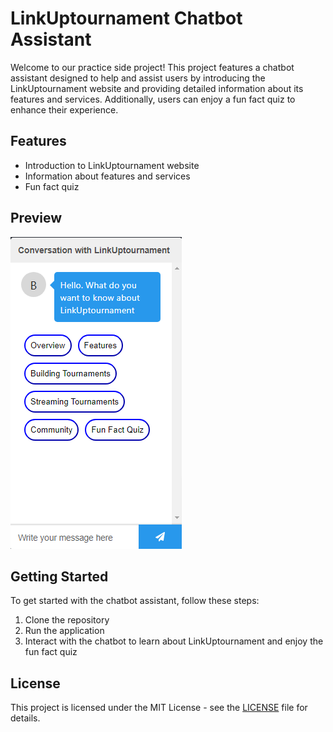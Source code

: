 ﻿<!DOCTYPE html>
<html lang="en">
<head>
    <meta charset="UTF-8">
    <meta name="viewport" content="width=device-width, initial-scale=1.0">
</head>
<body>
    <div class="container">
    <h1>LinkUptournament Chatbot Assistant</h1>
    <p>Welcome to our practice side project! This project features a chatbot assistant designed to help and assist users by introducing the LinkUptournament website and providing detailed information about its features and services. Additionally, users can enjoy a fun fact quiz to enhance their experience.</p>

<h2>Features</h2>
    <ul>
        <li>Introduction to LinkUptournament website</li>
        <li>Information about features and services</li>
        <li>Fun fact quiz</li>
    </ul>

<h2>Preview</h2>
    <img src="./ChatbotReact/public/ChatBott.png" alt="Chatbot Preview">

<h2>Getting Started</h2>
    <p>To get started with the chatbot assistant, follow these steps:</p>
    <ol>
        <li>Clone the repository</li>
        <li>Run the application</li>
        <li>Interact with the chatbot to learn about LinkUptournament and enjoy the fun fact quiz</li>
    </ol>

<h2>License</h2>
<p>This project is licensed under the MIT License - see the <a href="#">LICENSE</a> file for details.</p>
</div>
</body>
</html>
